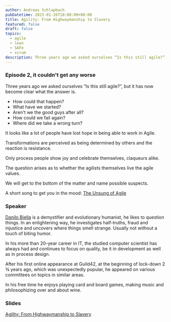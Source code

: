 ```yaml
---
author: Andreas Schlapbach
pubDatetime: 2023-01-26T18:00:00+00:00
title: Agility: From Highwaymanship to Slavery
featured: false
draft: false
topics:
  - agile
  - lean
  - SAFe
  - scrum
description: Three years ago we asked ourselves “Is this still agile?”, but it has now become clear what the answer is.
---
```


### Episode 2, it couldn't get any worse

Three years ago we asked ourselves “Is this still agile?”, but it has now become clear what the answer is.

- How could that happen?
- What have we started?
- Aren't we the good guys after all?
- How could we fail again?
- Where did we take a wrong turn?

It looks like a lot of people have lost hope in being able to work in Agile.

Transformations are perceived as being determined by others and the reaction is resistance.

Only process people show joy and celebrate themselves, claqueurs alike.

The question arises as to whether the agilists themselves live the agile values.

We will get to the bottom of the matter and name possible suspects.

A short song to get you in the mood: [The Unsung of Agile](https://www.youtube.com/watch?v=MhikHjIPb6w)

### Speaker

[Danilo Biella](linkedin.com/in/danilo-biella-3564a41) is a demystifier and evolutionary humanist, he likes to question things. In an enlightening way, he investigates half-truths, fraud and injustice and uncovers where things smell strange. Usually not without a touch of biting humor.

In his more than 20-year career in IT, the studied computer scientist has always had and continues to focus on quality, be it in development as well as in process design.

After his first online appearance at Guild42, at the beginning of lock-down 2 ¾ years ago, which was unexpectedly popular, he appeared on various committees on topics in similar areas.

In his free time he enjoys playing card and board games, making music and philosophizing over and about wine.

### Slides

[Agility: From Highwaymanship to Slavery](https://guild42.ch/wp-content/uploads/2023/01/Slavery-GER-static.pdf)
